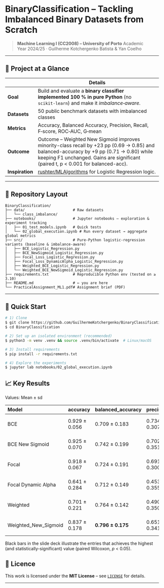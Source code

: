# BinaryClassification – Tackling Imbalanced Binary Datasets from Scratch

> **Machine Learning I (CC2008) – University of Porto**
> Academic Year 2024/25 · Guilherme Kotchergenko Batista & Yan Coelho

---

## 🚀 Project at a Glance

|                 | Details                                                                                                                        |
| --------------- | ------------------------------------------------------------------------------------------------------------------------------ |
| **Goal**        | Build and evaluate a **binary classifier implemented 100 % in pure Python** (no `scikit‑learn`) and make it *imbalance‑aware*. |
| **Datasets**    | 50 public benchmark datasets with imbalanced classes                                                                   |
| **Metrics**     | Accuracy, Balanced Accuracy, Precision, Recall, F‑score, ROC‑AUC, G‑mean                                                              |
| **Outcome**     | Outcome – Weighted New Sigmoid improves minority-class recall by +23 pp (0.69 → 0.85) and balanced-accuracy by +9 pp (0.71 → 0.80) while keeping F1 unchanged. Gains are significant (paired t, p < 0.001 for balanced-acc).                                                   |
| **Inspiration** | [rushter/MLAlgorithms](https://github.com/rushter/MLAlgorithms) for Logistic Regression logic.            |

---

## 📂 Repository Layout

```
BinaryClassification/
├── data/                      # Raw datasets
│   └── class_imbalance/
├── notebooks/                 # Jupyter notebooks – exploration & experiment tracking
│   ├── 01_test_models.ipynb   # Quick tests
│   └── 02_global_execution.ipynb # Run every dataset → aggregate global metrics
├── src/                       # Pure-Python logistic-regression variants (baseline & imbalance-aware)
│   ├── BCE_Logistic_Regression.py
│   ├── BCE_NewSigmoid_Logistic_Regression.py
│   ├── Focal_Loss_Logistic_Regression.py
│   ├── Focal_Loss_DynamicAlpha_Logistic_Regression.py
│   ├── Weighted_BCE_Logistic_Regression.py
│   └── Weighted_BCE_NewSigmoid_Logistic_Regression.py
├── requirements.txt           # Reproducible Python env (tested on ≥ 3.10)
├── README.md                  # ← you are here
└── PracticalAssignment_ML1.pdf# Assignment brief (PDF)

```
---

## 🏁 Quick Start

```bash
# 1) Clone
$ git clone https://github.com/GuilhermeKotchergenko/BinaryClassification.git
$ cd BinaryClassification

# 2) Set up an isolated environment (recommended)
$ python3 -m venv .venv && source .venv/bin/activate  # Linux/macOS

# 3) Install requirements
$ pip install -r requirements.txt

# 4) Explore the experiments
$ jupyter lab notebooks/02_global_execution.ipynb
```

## 📈 Key Results

Values: Mean ± sd

| Model                | accuracy          | balanced_accuracy   | precision         | recall            | f1                | auc               | gmean             |
|:---------------------|:------------------|:--------------------|:------------------|:------------------|:------------------|:------------------|:------------------|
| BCE                  | 0.929 ± 0.056 | 0.709 ± 0.183           | 0.734 ± 0.307     | 0.688 ± 0.375     | 0.688 ± 0.341     | 0.874 ± 0.139     | 0.531 ± 0.376     |
| BCE New Sigmoid      | 0.925 ± 0.070     | 0.742 ± 0.199       | 0.702 ± 0.351     | 0.725 ± 0.373     | 0.700 ± 0.361     | 0.861 ± 0.163     | 0.579 ± 0.399     |
| Focal                | 0.918 ± 0.067     | 0.724 ± 0.191       | 0.691 ± 0.300     | 0.749 ± 0.350     | 0.701 ± 0.317     | 0.874 ± 0.140     | 0.561 ± 0.380     |
| Focal Dynamic Alpha  | 0.641 ± 0.284     | 0.712 ± 0.149       | 0.453 ± 0.355     | **0.969 ± 0.074** | 0.538 ± 0.324     | 0.876 ± 0.137     | 0.584 ± 0.313     |
| Weighted             | 0.701 ± 0.221     | 0.764 ± 0.142       | 0.490 ± 0.350     | 0.921 ± 0.125     | 0.560 ± 0.298     | 0.872 ± 0.140     | 0.704 ± 0.240     |
| Weighted_New_Sigmoid | 0.837 ± 0.178     | **0.796 ± 0.175**   | 0.651 ± 0.341     | 0.837 ± 0.214     | 0.690 ± 0.302     | 0.865 ± 0.152     | **0.760 ± 0.234** |


Black bars in the slide deck illustrate the entries that achieves the highest (and statistically-significant) value (paired Wilcoxon, *p* < 0.05).


## 📜 Licence

This work is licensed under the **MIT License** – see [`LICENSE`](LICENSE) for details.

---
